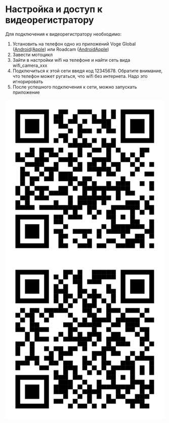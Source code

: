 # Настройка и доступ к видеорегистратору

Для подключения к видеорегистратору необходимо:
1. Установить на телефон одно из приложений Voge Global ([Android](https://play.google.com/store/apps/details?id=com.loncin.vogeglobal&hl=ru)/[Apple](https://apps.apple.com/ru/app/voge-global/id6446056557)) или Roadcam ([Android](https://play.google.com/store/apps/details?id=com.lg.aroadcams&hl=ru)[Apple](https://apps.apple.com/ru/app/roadcam/id1119500688))
2. Завести мотоцикл
3. Зайти в настройки wifi на телефоне и найти сеть вида wifi_camera_xxx
4. Подключиться к этой сети введя код 12345678. Обратите внимание, что телефон может ругаться, что wifi без интернета. Надо это игнорировать
5. После успешного подключения к сети, можно запускать приложение

![Voge!](./img/Voge_app.png)
![Roadcam!](./img/Roadcam_app.png)
